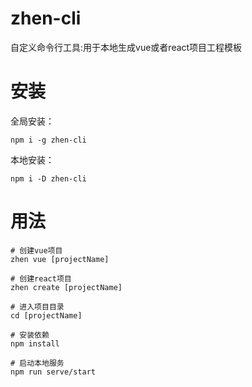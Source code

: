 # zhen-cli

自定义命令行工具:用于本地生成vue或者react项目工程模板

# 安装

全局安装：

```
npm i -g zhen-cli
```

本地安装：

```
npm i -D zhen-cli
```

# 用法

```
# 创建vue项目
zhen vue [projectName]

# 创建react项目
zhen create [projectName]

# 进入项目目录
cd [projectName]

# 安装依赖
npm install

# 启动本地服务
npm run serve/start
```
